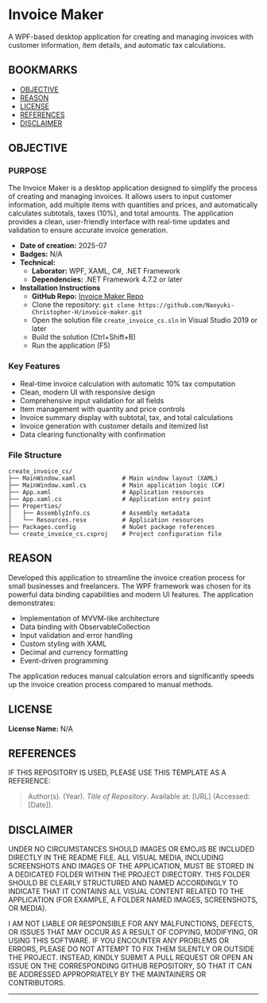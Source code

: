 # Invoice Maker

A WPF-based desktop application for creating and managing invoices with customer information, item details, and automatic tax calculations.

## BOOKMARKS

- [OBJECTIVE](#objective)
- [REASON](#reason)
- [LICENSE](#license)
- [REFERENCES](#references)
- [DISCLAIMER](#disclaimer)

## OBJECTIVE

### PURPOSE

The Invoice Maker is a desktop application designed to simplify the process of creating and managing invoices. It allows users to input customer information, add multiple items with quantities and prices, and automatically calculates subtotals, taxes (10%), and total amounts. The application provides a clean, user-friendly interface with real-time updates and validation to ensure accurate invoice generation.

- **Date of creation:** 2025-07
- **Badges:** N/A
- **Technical:**
  - **Laborator:** WPF, XAML, C#, .NET Framework
  - **Dependencies:** .NET Framework 4.7.2 or later
- **Installation Instructions**
  - **GitHub Repo:** [Invoice Maker Repo](https://github.com/Naoyuki-Christopher-H/invoice-maker)
  - Clone the repository: `git clone https://github.com/Naoyuki-Christopher-H/invoice-maker.git`
  - Open the solution file `create_invoice_cs.sln` in Visual Studio 2019 or later
  - Build the solution (Ctrl+Shift+B)
  - Run the application (F5)

### Key Features

- Real-time invoice calculation with automatic 10% tax computation
- Clean, modern UI with responsive design
- Comprehensive input validation for all fields
- Item management with quantity and price controls
- Invoice summary display with subtotal, tax, and total calculations
- Invoice generation with customer details and itemized list
- Data clearing functionality with confirmation

### File Structure

```
create_invoice_cs/
├── MainWindow.xaml             # Main window layout (XAML)
├── MainWindow.xaml.cs          # Main application logic (C#)
├── App.xaml                    # Application resources
├── App.xaml.cs                 # Application entry point
├── Properties/
│   ├── AssemblyInfo.cs         # Assembly metadata
│   └── Resources.resx          # Application resources
├── Packages.config             # NuGet package references
└── create_invoice_cs.csproj    # Project configuration file
```

## REASON

Developed this application to streamline the invoice creation process for small businesses and freelancers. The WPF framework was chosen for its powerful data binding capabilities and modern UI features. The application demonstrates:

- Implementation of MVVM-like architecture
- Data binding with ObservableCollection
- Input validation and error handling
- Custom styling with XAML
- Decimal and currency formatting
- Event-driven programming

The application reduces manual calculation errors and significantly speeds up the invoice creation process compared to manual methods.

## LICENSE

**License Name:** N/A 

## REFERENCES

IF THIS REPOSITORY IS USED, PLEASE USE THIS TEMPLATE AS A REFERENCE:

> Author(s). (Year). *Title of Repository*. Available at: \[URL] (Accessed: \[Date]).

## DISCLAIMER  

UNDER NO CIRCUMSTANCES SHOULD IMAGES OR EMOJIS BE INCLUDED DIRECTLY IN 
THE README FILE. ALL VISUAL MEDIA, INCLUDING SCREENSHOTS AND IMAGES OF 
THE APPLICATION, MUST BE STORED IN A DEDICATED FOLDER WITHIN THE PROJECT 
DIRECTORY. THIS FOLDER SHOULD BE CLEARLY STRUCTURED AND NAMED ACCORDINGLY 
TO INDICATE THAT IT CONTAINS ALL VISUAL CONTENT RELATED TO THE APPLICATION 
(FOR EXAMPLE, A FOLDER NAMED IMAGES, SCREENSHOTS, OR MEDIA).

I AM NOT LIABLE OR RESPONSIBLE FOR ANY MALFUNCTIONS, DEFECTS, OR ISSUES THAT 
MAY OCCUR AS A RESULT OF COPYING, MODIFYING, OR USING THIS SOFTWARE. IF YOU 
ENCOUNTER ANY PROBLEMS OR ERRORS, PLEASE DO NOT ATTEMPT TO FIX THEM SILENTLY 
OR OUTSIDE THE PROJECT. INSTEAD, KINDLY SUBMIT A PULL REQUEST OR OPEN AN ISSUE 
ON THE CORRESPONDING GITHUB REPOSITORY, SO THAT IT CAN BE ADDRESSED APPROPRIATELY 
BY THE MAINTAINERS OR CONTRIBUTORS.

---
